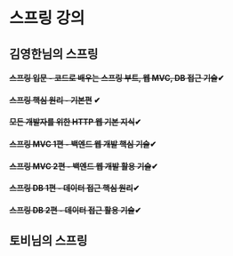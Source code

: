 
# 스프링 강의<br>

## 김영한님의 스프링

#### <del>스프링 입문 - 코드로 배우는 스프링 부트, 웹 MVC, DB 접근 기술</del>✔ <br>
#### <del>스프링 핵심 원리 - 기본편</del> ✔<br>
#### <del>모든 개발자를 위한 HTTP 웹 기본 지식</del>✔<br>
#### ~~스프링 MVC 1편 - 백엔드 웹 개발 핵심 기술~~✔<br>
#### ~~스프링 MVC 2편 - 백엔드 웹 개발 활용 기술~~✔<br>
#### ~~스프링 DB 1편 - 데이터 접근 핵심 원리~~✔<br>
#### ~~스프링 DB 2편 - 데이터 접근 활용 기술~~✔<br>


## 토비님의 스프링
